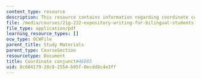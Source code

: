 ```yaml
---
content_type: resource
description: This resource contains information regarding coordinate conjunct.
file: /media/courses/21g-222-expository-writing-for-bilingual-students-fall-2002/8c68417928c82554b95f0ecdd8c4e3ff_MIT21G_222F02_CoordinateCo.pdf
file_type: application/pdf
learning_resource_types: []
ocw_type: OCWFile
parent_title: Study Materials
parent_type: CourseSection
resourcetype: Document
title: Coordinate conjunct#4EE65
uid: 8c684179-28c8-2554-b95f-0ecdd8c4e3ff
---
```

